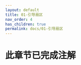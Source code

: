 ```yaml
---
layout: default
title: 01-引导扇区
nav_order: 4
has_children: true
permalink: docs/01-引导扇区
---
```


# 此章节已完成注解